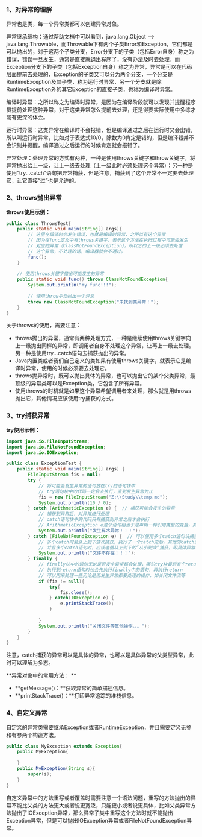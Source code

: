 ### 1、对异常的理解

异常也是类，每一个异常类都可以创建异常对象。

异常继承结构：通过帮助文档中可以看到，java.lang.Object --&gt; java.lang.Throwable，而Throwable下有两个子类Error和Exception，它们都是可以抛出的，对于这两个子类分支，Error分支下的子类（包括Error自身）称之为错误，错误一旦发生，通常是直接就退出程序了，没有办法及时去处理。而Exception分支下的子类（包括Exception自身）称之为异常，异常是可以在代码层面提前去处理的，Exception的子类又可以分为两个分支，一个分支是RuntimeException及其子类，称为运行时异常，另一个分支就是除RuntimeException外的其它Exception的直接子类，也称为编译时异常。

编译时异常：之所以称之为编译时异常，是因为在编译阶段就可以发现并提醒程序员提前处理这种异常，对于这类异常怎么提前去处理，还是得要实际使用中多练才能有更深的体会。

运行时异常：这类异常在编译时不会报错，但是编译通过之后在运行时又会出错，所以叫运行时异常，比如对于表达式10/0，除数为0肯定是错的，但是编译器并不会识别并提醒，编译通过之后运行的时候肯定就会报错了。

异常处理：处理异常的方式有两种，一种是使用throws关键字和throw关键字，将异常抛出给上一级，让上一级去处理（上一级此时必须处理这个异常）；另一种是使用“try...catch”语句把异常捕获，但是注意，捕获到了这个异常不一定要去处理它，让它直接“过”也是允许的。



### 2、throws抛出异常

**throws使用示例：**

```java
public class ThrowsTest{
    public static void main(String[] args){
        // 这里在编译时会发生错误，也就是编译时异常，之所以有这个异常
        // 因为在func定义中有throws关键字，表示这个方法在执行过程中可能会发生
        // 对应的异常（ClassNotFoundException），所以它的上一级必须去处理
        // 这个异常，不处理的话，编译器就会不通过。
        func();
    }
    
    // 使用throws关键字抛出可能发生的异常
    public static void func() throws ClassNotFoundException{
        System.out.println("my func!!!");
        
        // 使用throw手动抛出一个异常
        throw new ClassNotFoundException("未找到类异常！");
    }
}
```

关于throws的使用，需要注意：

* throws抛出的异常，通常有两种处理方式，一种是继续使用throws关键字向上一级抛出同样的异常，即调用者自身不处理这个异常，让再上一级去处理。另一种是使用try...catch语句去捕获抛出的异常。
* Java内置类或者我们自己定义的类如果有使用throws关键字，就表示它是编译时异常，使用的时候必须要去处理它。
* throws抛异常时，既可以抛出具体的异常，也可以抛出它的某个父类异常，最顶级的异常类可以是Exception类，它包含了所有异常。
* 使用throws的时机就是如果这个异常希望调用者来处理，那么就是用throws抛出它，其他情况应该使用try捕获的方式。



### 3、try捕获异常

**try使用示例：**

```java
import java.io.FileInputStream;
import java.io.FileNotFoundException;
import java.io.IOException;

public class ExceptionTest {
    public static void main(String[] args) {
        FileInputStream fis = null;
        try {
            // 将可能会发生异常的语句放在try的语句块中
            // try语句块中的代码一定会去执行，直到发生异常为止
            fis = new FileInputStream("Z:\\Study\\temp.md");
            System.out.println(10 / 0);
        } catch (ArithmeticException e) {  // 捕获可能会发生的异常
            // 捕获到异常后，对异常进行处理
            // catch语句块中的代码只有捕获到异常之后才会执行
            // ArithmeticException e这个语句相当于是声明一种引用类型的变量，类似于方法的形参，e保存的是异常对象的内存地址，并且可以在catch语句块中去使用这个对象引用e。
            System.out.println("发生算术异常！！！");
        } catch (FileNotFoundException e) {  // 可以使用多个catch语句块捕获不同的异常
            // 多个catch时会从上到下依次捕获，执行了一个catch之后，其他的catch就不会执行了
            // 并且多个catch语句时，应该遵循从上到下的“从小到大”捕获，即具体异常在前，它的父类型依次往后
            System.out.println("文件不存在！！！");
        } finally {
            // finally块中的语句无论是否发生异常都会处理，哪怕try块最后有个return语句
            // 执行到return语句时也会先执行finally中的语句，再执行return
            // 可以用来处理一些无论是否发生异常都要处理的操作，如关闭文件流等
            if (fis != null){
                try{
                    fis.close();
                } catch(IOException e) {
                    e.printStackTrace();
                }
                
            }
            System.out.println("关闭文件等其他操作。。。");
        }
    }
}
```

注意，catch捕获的异常可以是具体的异常，也可以是具体异常的父类型异常，此时可以理解为多态。

**异常对象中的常用方法：**

* **getMessage\(\)：**获取异常的简单描述信息。
* **printStackTrace\(\)：**打印异常追踪的堆栈信息。



### 4、自定义异常

自定义的异常类需要继承Exception或者RuntimeException，并且需要定义无参和有参两个构造方法。

```java
public class MyException extends Exception{
    public MyException{
        
    }
    public MyException(String s){
        super(s);
    }
}
```

自定义异常中的方法重写或者覆盖时需要注意一个语法问题，重写的方法抛出的异常不能比父类的方法更大或者说更宽泛，只能更小或者说更具体，比如父类异常方法抛出了IOException异常，那么异常子类中重写这个方法时就不能抛出Exception异常，但是可以抛出IOException异常或者FileNotFoundException异常。



